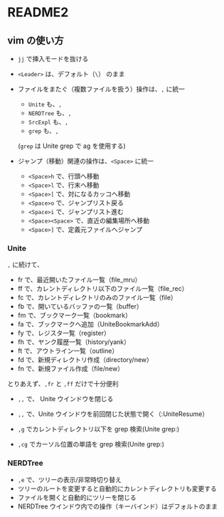 # README2

## vim の使い方

* ``jj`` で挿入モードを抜ける
* ``<Leader>`` は、デフォルト（``\``） のまま
* ファイルをまたぐ（複数ファイルを扱う）操作は、``,`` に統一
	* ``Unite`` も、``,``
	* ``NERDTree`` も、``,``
	* ``SrcExpl`` も、``,``
	* ``grep`` も、``,``
	
	(``grep`` は Unite grep で ag を使用する)

* ジャンプ（移動）関連の操作は、``<Space>`` に統一
	* ``<Space>h`` で、行頭へ移動
	* ``<Space>l`` で、行末へ移動
	* ``<Space>[`` で、対になるカッコへ移動
	* ``<Space>o`` で、ジャンプリスト戻る
	* ``<Space>i`` で、ジャンプリスト進む
	* ``<Space><Space>`` で、直近の編集場所へ移動
	* ``<Space>]`` で、定義元ファイルへジャンプ

### Unite

``,`` に続けて、

* fr で、最近開いたファイル一覧（file_mru）
* ff で、カレントディレクトリ以下のファイル一覧（file_rec）
* fc で、カレントディレクトリのみのファイル一覧（file）
* fb で、開いているバッファの一覧（buffer）
* fm で、ブックマーク一覧（bookmark）
* fa で、ブックマークへ追加（UniteBookmarkAdd）
* fy で、レジスタ一覧（register）
* fh で、ヤンク履歴一覧（history/yank）
* ft で、アウトライン一覧（outline）
* fd で、新規ディレクトリ作成（directory/new）
* fn で、新規ファイル作成（file/new）

とりあえず、``,fr`` と ``,ff`` だけで十分便利

* ``,,`` で、 Unite ウインドウを閉じる
* ``,,`` で、Unite ウインドウを前回閉じた状態で開く（:UniteResume）

* ``,g`` でカレントディレクトリ以下を grep 検索(Unite grep:)
* ``,cg`` でカーソル位置の単語を grep 検索(Unite grep:)

### NERDTree

* ``,e`` で、ツリーの表示/非常時切り替え
* ツリーのルートを変更すると自動的にカレントディレクトリも変更する
* ファイルを開くと自動的にツリーを閉じる
* NERDTree ウインドウ内での操作（キーバインド）はデフォルトのまま

